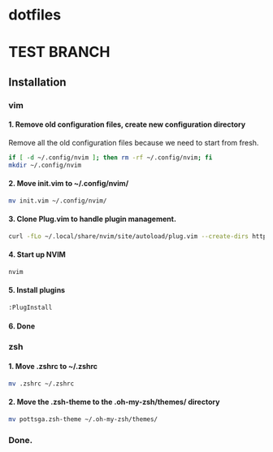 # dotfiles

# TEST BRANCH

## Installation

### vim

#### 1. Remove old configuration files, create new configuration directory

Remove all the old configuration files because we need to start from fresh.

```sh
if [ -d ~/.config/nvim ]; then rm -rf ~/.config/nvim; fi
mkdir ~/.config/nvim
```

#### 2. Move init.vim to ~/.config/nvim/

```sh
mv init.vim ~/.config/nvim/
```

#### 3. Clone Plug.vim to handle plugin management.

```sh
curl -fLo ~/.local/share/nvim/site/autoload/plug.vim --create-dirs https://raw.githubusercontent.com/junegunn/vim-plug/master/plug.vim
```

#### 4. Start up NVIM

```sh
nvim
```

#### 5. Install plugins

```sh
:PlugInstall
```

#### 6. Done

### zsh

#### 1. Move .zshrc to ~/.zshrc

```sh
mv .zshrc ~/.zshrc
```

#### 2. Move the .zsh-theme to the .oh-my-zsh/themes/ directory

```sh
mv pottsga.zsh-theme ~/.oh-my-zsh/themes/
```

### Done.
